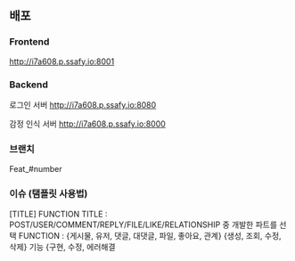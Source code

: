 

## 배포
### Frontend
http://i7a608.p.ssafy.io:8001

### Backend
로그인 서버
http://i7a608.p.ssafy.io:8080

감정 인식 서버
http://i7a608.p.ssafy.io:8000

### 브랜치

Feat_#number

### 이슈 (탬플릿 사용법)

[TITLE] FUNCTION
TITLE : POST/USER/COMMENT/REPLY/FILE/LIKE/RELATIONSHIP 중 개발한 파트를 선택
FUNCTION : {게시물, 유저, 댓글, 대댓글, 파일, 좋아요, 관계} {생성, 조회, 수정, 삭제} 기능 {구현, 수정, 에러해결
